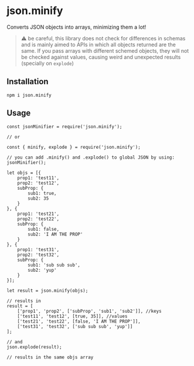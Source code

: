 # json.minify

Converts JSON objects into arrays, minimizing them a lot!

> ⚠️ be careful, this library does not check for differences in schemas and is mainly aimed to APIs 
> in which all objects returned are the same. If you pass arrays with different schemed objects, they
> will not be checked against values, causing weird and unexpected results (specially on `explode`)

## Installation
`npm i json.minify`

## Usage

```
const jsonMinifier = require('json.minify');

// or

const { minify, explode } = require('json.minify');

// you can add .minify() and .explode() to global JSON by using:
jsonMinifier();

let objs = [{
	prop1: 'test11',
	prop2: 'test12',
	subProp: {
		sub1: true,
		sub2: 35
	}
}, {
	prop1: 'test21',
	prop2: 'test22',
	subProp: {
		sub1: false,
		sub2: 'I AM THE PROP'
	}
}, {
	prop1: 'test31',
	prop2: 'test32',
	subProp: {
		sub1: 'sub sub sub',
		sub2: 'yup'
	}
}];

let result = json.minify(objs);

// results in
result = [
	['prop1', 'prop2', ['subProp', 'sub1', 'sub2']], //keys
	['test11', 'test12', [true, 35]], //values
	['test21', 'test22', [false, 'I AM THE PROP']],
	['test31', 'test32', ['sub sub sub', 'yup']]
];

// and
json.explode(result);

// results in the same objs array

